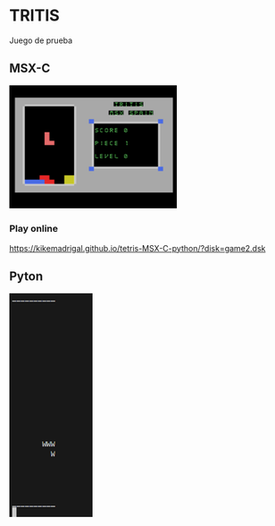 # TRITIS

Juego de prueba

## MSX-C

<img src="docs/MSX-C.PNG" width="300">

### Play online

https://kikemadrigal.github.io/tetris-MSX-C-python/?disk=game2.dsk



## Pyton

<img src="docs/python.PNG" height="400">



